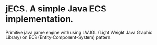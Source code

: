 # jECS. A simple Java ECS implementation.
Primitive java game engine with using LWJGL (Light Weight Java Graphic Library) on ECS (Entity-Component-System) pattern.
